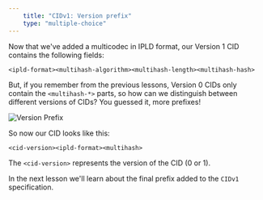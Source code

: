 ```yaml
---
    title: "CIDv1: Version prefix"
    type: "multiple-choice"
---
```


Now that we've added a multicodec in IPLD format, our Version 1 CID contains the following fields:

`<ipld-format><multihash-algorithm><multihash-length><multihash-hash>`

But, if you remember from the previous lessons, Version 0 CIDs only contain the `<multihash-*>` parts, so how can we distinguish between different versions of CIDs? You guessed it, more prefixes!

![Version Prefix](tutorial-assets/T0006L04-version-prefix.png)

So now our CID looks like this:

`<cid-version><ipld-format><multihash>`

The `<cid-version>` represents the version of the CID (0 or 1).

In the next lesson we'll learn about the final prefix added to the `CIDv1` specification.
